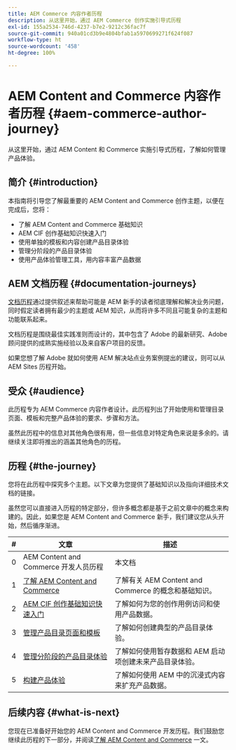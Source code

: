 ```yaml
---
title: AEM Commerce 内容作者历程
description: 从这里开始，通过 AEM Commerce 创作实施引导式历程
exl-id: 155a2534-746d-4237-b7e2-9212c36fac7f
source-git-commit: 940a01cd3b9e4804bfab1a5970699271f624f087
workflow-type: ht
source-wordcount: '458'
ht-degree: 100%

---
```


# AEM Content and Commerce 内容作者历程 {#aem-commerce-author-journey}

从这里开始，通过 AEM Content 和 Commerce 实施引导式历程，了解如何管理产品体验。

## 简介 {#introduction}

本指南将引导您了解最重要的 AEM Content and Commerce 创作主题，以便在完成后，您将：

* 了解 AEM Content and Commerce 基础知识
* AEM CIF 创作基础知识快速入门
* 使用单独的模板和内容创建产品目录体验
* 管理分阶段的产品目录体验
* 使用产品体验管理工具，用内容丰富产品数据

## AEM 文档历程 {#documentation-journeys}

[文档历程](/help/journey-documentation/documentation-journeys.md)通过提供叙述来帮助可能是 AEM 新手的读者彻底理解和解决业务问题，同时假定读者拥有最少的主题或 AEM 知识，从而将许多不同且可能复杂的主题和功能联系起来。

文档历程是围绕最佳实践准则而设计的，其中包含了 Adobe 的最新研究、Adobe 顾问提供的成熟实施经验以及来自客户项目的反馈。

如果您想了解 Adobe 就如何使用 AEM 解决站点业务案例提出的建议，则可以从 AEM Sites 历程开始。

## 受众 {#audience}

此历程专为 AEM Commerce 内容作者设计。此历程列出了开始使用和管理目录页面、模板和完整产品体验的要求、步骤和方法。

虽然此历程中的信息对其他角色很有用，但一些信息对特定角色来说是多余的。请继续关注即将推出的涵盖其他角色的历程。

## 历程 {#the-journey}

您将在此历程中探究多个主题。以下文章为您提供了基础知识以及指向详细技术文档的链接。

虽然您可以直接进入历程的特定部分，但许多概念都是基于之前文章中的概念来构建的。因此，如果您是 AEM Content and Commerce 新手，我们建议您从头开始，然后循序渐进。

| # | 文章 | 描述 |
|---|---|---|
| 0 | AEM Content and Commerce 开发人员历程 | 本文档 |
| 1 | [了解 AEM Content and Commerce](/help/commerce-cloud/introduction.md) | 了解有关 AEM Content and Commerce 的概念和基础知识。 |
| 2 | [AEM CIF 创作基础知识快速入门](getting-started.md) | 了解如何为您的创作用例访问和使用产品数据。 |
| 3 | [管理产品目录页面和模板](catalog-templates.md) | 了解如何创建典型的产品目录体验。 |
| 4 | [管理分阶段的产品目录体验](staged-catalog.md) | 了解如何使用暂存数据和 AEM 启动项创建未来产品目录体验。 |
| 5 | [构建产品体验](product-experience-management.md) | 了解如何使用 AEM 中的沉浸式内容来扩充产品数据。 |

## 后续内容 {#what-is-next}

您现在已准备好开始您的 AEM Content and Commerce 开发历程。我们鼓励您继续此历程的下一部分，并阅读[了解 AEM Content and Commerce](/help/commerce-cloud/introduction.md) 一文。

